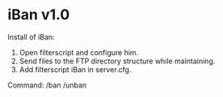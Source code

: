 # iBan v1.0

Install of iBan:
1. Open filterscript and configure him.
2. Send files to the FTP directory structure while maintaining.
3. Add filterscript iBan in server.cfg.

Command:
/ban <player id> <mounth> <days> <hours> <minutes> <reason>
/unban <IP>
